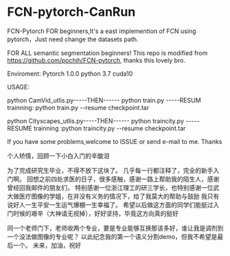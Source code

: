 # FCN-pytorch-CanRun
FCN-Pytorch FOR beginners,It's a east implemention of FCN using pytorch，Just need change the datasets path.

FOR ALL semantic segmentation beginners! 
This repo is modified from https://github.com/pochih/FCN-pytorch, thanks this lovely bro.

Enviroment: Pytorch 1.0.0 python 3.7 cuda10

USAGE:

python CamVid_utlis.py-----THEN------
python train.py
-----RESUM trainning: python train.py --resume checkpoint.tar 


python Cityscapes_utlis.py-----THEN------
python traincity.py
-----RESUME trainning :python traincity.py --resume checkpoint.tar 


If you have some problems,welcome to ISSUE or send e-mail to me. Thanks

个人矫情，回顾一下小白入门的辛酸泪

为了完成研究生毕业，不得不放下这块了。 几乎每一行都注释了，完全的新手入门啊。 回想之前四处求医的日子，很多感触，感谢一路上帮助我的陌生人，感谢曾经回我邮件的朋友们， 特别感谢一位浙江理工的研三学长，也特别感谢一位武大做医疗图像的学姐，在并没有义务的情况下，给了我莫大的帮助与鼓励 我只有说好人一生平安一生运气爆棚一生幸福了。 希望以后做这方面的同学们能挺过入门时候的艰辛（大神请无视掉），好好坚持，毕竟这方向真的挺好

同一个老师门下，老师收两个专业，要是专业能够互换那该多好，谁让我是调剂到一个没法做图像的专业呢？ 以此纪念我的第一个语义分割demo，但我不希望是最后一个。 未来，加油，祝好
